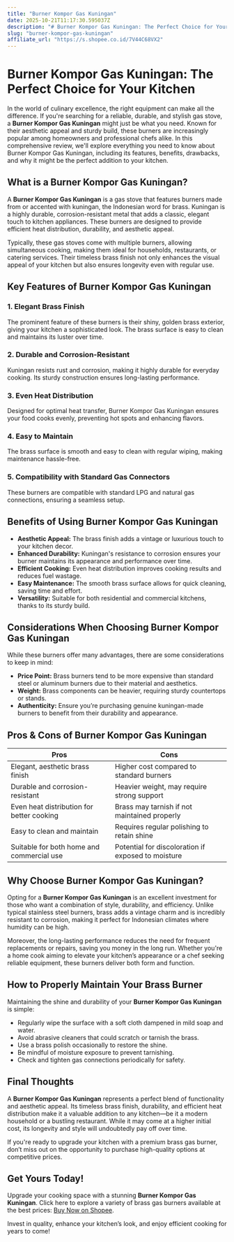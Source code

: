 ```yaml
---
title: "Burner Kompor Gas Kuningan"
date: 2025-10-21T11:17:30.595037Z
description: "# Burner Kompor Gas Kuningan: The Perfect Choice for Your Kitchen..."
slug: "burner-kompor-gas-kuningan"
affiliate_url: "https://s.shopee.co.id/7V44C68VX2"
---
```

# Burner Kompor Gas Kuningan: The Perfect Choice for Your Kitchen

In the world of culinary excellence, the right equipment can make all the difference. If you're searching for a reliable, durable, and stylish gas stove, a **Burner Kompor Gas Kuningan** might just be what you need. Known for their aesthetic appeal and sturdy build, these burners are increasingly popular among homeowners and professional chefs alike. In this comprehensive review, we'll explore everything you need to know about Burner Kompor Gas Kuningan, including its features, benefits, drawbacks, and why it might be the perfect addition to your kitchen.

## What is a Burner Kompor Gas Kuningan?

A **Burner Kompor Gas Kuningan** is a gas stove that features burners made from or accented with kuningan, the Indonesian word for brass. Kuningan is a highly durable, corrosion-resistant metal that adds a classic, elegant touch to kitchen appliances. These burners are designed to provide efficient heat distribution, durability, and aesthetic appeal.

Typically, these gas stoves come with multiple burners, allowing simultaneous cooking, making them ideal for households, restaurants, or catering services. Their timeless brass finish not only enhances the visual appeal of your kitchen but also ensures longevity even with regular use.

## Key Features of Burner Kompor Gas Kuningan

### 1. Elegant Brass Finish
The prominent feature of these burners is their shiny, golden brass exterior, giving your kitchen a sophisticated look. The brass surface is easy to clean and maintains its luster over time.

### 2. Durable and Corrosion-Resistant
Kuningan resists rust and corrosion, making it highly durable for everyday cooking. Its sturdy construction ensures long-lasting performance.

### 3. Even Heat Distribution
Designed for optimal heat transfer, Burner Kompor Gas Kuningan ensures your food cooks evenly, preventing hot spots and enhancing flavors.

### 4. Easy to Maintain
The brass surface is smooth and easy to clean with regular wiping, making maintenance hassle-free.

### 5. Compatibility with Standard Gas Connectors
These burners are compatible with standard LPG and natural gas connections, ensuring a seamless setup.

## Benefits of Using Burner Kompor Gas Kuningan

- **Aesthetic Appeal:** The brass finish adds a vintage or luxurious touch to your kitchen decor.
- **Enhanced Durability:** Kuningan's resistance to corrosion ensures your burner maintains its appearance and performance over time.
- **Efficient Cooking:** Even heat distribution improves cooking results and reduces fuel wastage.
- **Easy Maintenance:** The smooth brass surface allows for quick cleaning, saving time and effort.
- **Versatility:** Suitable for both residential and commercial kitchens, thanks to its sturdy build.

## Considerations When Choosing Burner Kompor Gas Kuningan

While these burners offer many advantages, there are some considerations to keep in mind:

- **Price Point:** Brass burners tend to be more expensive than standard steel or aluminum burners due to their material and aesthetics.
- **Weight:** Brass components can be heavier, requiring sturdy countertops or stands.
- **Authenticity:** Ensure you’re purchasing genuine kuningan-made burners to benefit from their durability and appearance.

## Pros & Cons of Burner Kompor Gas Kuningan

| Pros                                          | Cons                                          |
|----------------------------------------------|----------------------------------------------|
| Elegant, aesthetic brass finish             | Higher cost compared to standard burners   |
| Durable and corrosion-resistant             | Heavier weight, may require strong support |
| Even heat distribution for better cooking  | Brass may tarnish if not maintained properly |
| Easy to clean and maintain                  | Requires regular polishing to retain shine |
| Suitable for both home and commercial use | Potential for discoloration if exposed to moisture |

## Why Choose Burner Kompor Gas Kuningan?

Opting for a **Burner Kompor Gas Kuningan** is an excellent investment for those who want a combination of style, durability, and efficiency. Unlike typical stainless steel burners, brass adds a vintage charm and is incredibly resistant to corrosion, making it perfect for Indonesian climates where humidity can be high.

Moreover, the long-lasting performance reduces the need for frequent replacements or repairs, saving you money in the long run. Whether you're a home cook aiming to elevate your kitchen’s appearance or a chef seeking reliable equipment, these burners deliver both form and function.

## How to Properly Maintain Your Brass Burner

Maintaining the shine and durability of your **Burner Kompor Gas Kuningan** is simple:

- Regularly wipe the surface with a soft cloth dampened in mild soap and water.
- Avoid abrasive cleaners that could scratch or tarnish the brass.
- Use a brass polish occasionally to restore the shine.
- Be mindful of moisture exposure to prevent tarnishing.
- Check and tighten gas connections periodically for safety.

## Final Thoughts

A **Burner Kompor Gas Kuningan** represents a perfect blend of functionality and aesthetic appeal. Its timeless brass finish, durability, and efficient heat distribution make it a valuable addition to any kitchen—be it a modern household or a bustling restaurant. While it may come at a higher initial cost, its longevity and style will undoubtedly pay off over time.

If you're ready to upgrade your kitchen with a premium brass gas burner, don’t miss out on the opportunity to purchase high-quality options at competitive prices.

## Get Yours Today!

Upgrade your cooking space with a stunning **Burner Kompor Gas Kuningan**. Click here to explore a variety of brass gas burners available at the best prices: [Buy Now on Shopee](https://s.shopee.co.id/7V44C68VX2).

Invest in quality, enhance your kitchen’s look, and enjoy efficient cooking for years to come!